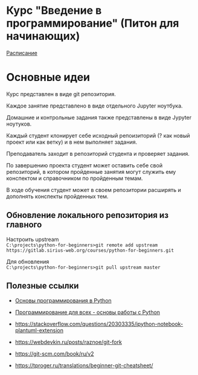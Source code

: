 # Курс "Введение в программирование" (Питон для начинающих) 

[Расписание](https://gitlab.sirius-web.org/courses/python-for-beginners/-/wikis/%D0%A0%D0%B0%D1%81%D0%BF%D0%B8%D1%81%D0%B0%D0%BD%D0%B8%D0%B5)

# Основные идеи
Курс представлен в виде git репозитория. 

Каждое занятие представлено в виде отдельного Jupyter ноутбука.

Домашние и контрольные задания также представлены в виде Jypyter ноутуков.

Каждый студент клонирует себе исходный репоизиторий (? как новый проект или как ветку) и в нем выполняет задания. 

Преподаватель заходит в репозиторий студента и проверяет задания.

По завершению проекта студент может оставить себе свой репозиторий, в котором пройденные занятия могут служить ему конспектом и справочником по пройденным темам.

В ходе обучения студент может в своем репозитории расширять и дополнять конспекты пройденных тем.

## Обновление локального репозитория из главного

Настроить upstream<br/>
`C:\projects\python-for-beginners>git remote add upstream https://gitlab.sirius-web.org/courses/python-for-beginners.git`

Для обновления<br/>
`C:\projects\python-for-beginners>git pull upstream master`

## Полезные ссылки

- [Основы программирования в Python](http://math-info.hse.ru/2018-19/%D0%9E%D1%81%D0%BD%D0%BE%D0%B2%D1%8B_%D0%BF%D1%80%D0%BE%D0%B3%D1%80%D0%B0%D0%BC%D0%BC%D0%B8%D1%80%D0%BE%D0%B2%D0%B0%D0%BD%D0%B8%D1%8F_%D0%B2_Python#.D0.9F.D1.80.D0.B0.D0.B2.D0.B8.D0.BB.D0.B0_.D0.B8.D0.B3.D1.80.D1.8B)

- [Программирование для всех - основы работы с Python](http://math-info.hse.ru/s20/5)

- https://stackoverflow.com/questions/20303335/ipython-notebook-plantuml-extension
- https://webdevkin.ru/posts/raznoe/git-fork

- https://git-scm.com/book/ru/v2
- https://tproger.ru/translations/beginner-git-cheatsheet/
